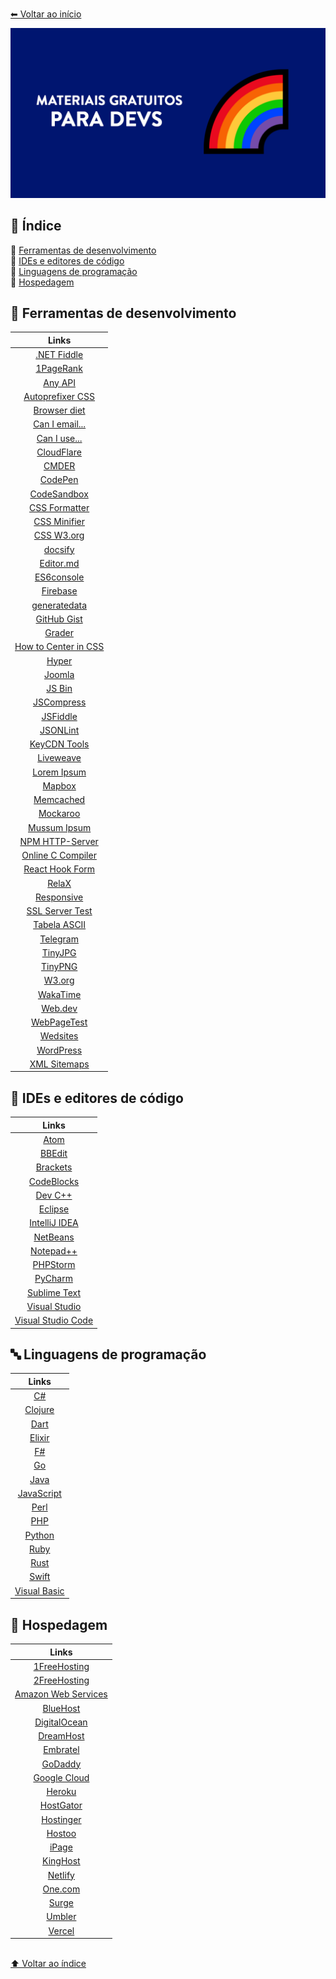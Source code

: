 <br>[⬅ Voltar ao início](../README.br.md)<br>

<img src="../assets/image/banner3.png">

## 📕 Índice 

📌 [Ferramentas de desenvolvimento](#-ferramentas-de-desenvolvimento)<br>
📌 [IDEs e editores de código](#-ides-e-editores-de-código)<br>
📌 [Linguagens de programação](#-linguagens-de-programação)<br>
📌 [Hospedagem](#-hospedagem)<br>


## 🔧 Ferramentas de desenvolvimento

| Links      | 
| :----------: |
| [.NET Fiddle](https://dotnetfiddle.net/) |
| [1PageRank](http://www.1pagerank.com/) | 
| [Any API](https://any-api.com/) | 
| [Autoprefixer CSS](http://autoprefixer.github.io/) | 
| [Browser diet](https://browserdiet.com/pt/) |
| [Can I email...](https://www.caniemail.com/) | 
| [Can I use...](https://caniuse.com/) | 
| [CloudFlare](https://www.cloudflare.com/pt-br/) | 
| [CMDER](https://cmder.net/) | 
| [CodePen](https://codepen.io/) | 
| [CodeSandbox](https://codesandbox.io/) | 
| [CSS Formatter](https://www.cleancss.com/css-beautify/) | 
| [CSS Minifier](https://cssminifier.com/) | 
| [CSS W3.org](https://jigsaw.w3.org/css-validator/) | 
| [docsify](https://docsify.js.org/#/) | 
| [Editor.md](https://pandao.github.io/editor.md/en.html) | 
| [ES6console](https://es6console.com/) | 
| [Firebase](https://firebase.google.com/?hl=pt-BR) | 
| [generatedata](http://www.generatedata.com/) | 
| [GitHub Gist](https://gist.github.com/) | 
| [Grader](https://website.grader.com/) | 
| [How to Center in CSS](http://howtocenterincss.com/) | 
| [Hyper](https://hyper.is/) | 
| [Joomla](https://www.joomla.org/) | 
| [JS Bin](https://jsbin.com/) | 
| [JSCompress](https://jscompress.com/) | 
| [JSFiddle](https://jsfiddle.net/) | 
| [JSONLint](https://jsonlint.com/) | 
| [KeyCDN Tools](https://tools.keycdn.com/) | 
| [Liveweave](https://liveweave.com/) | 
| [Lorem Ipsum](https://br.lipsum.com/) | 
| [Mapbox](https://www.mapbox.com/) | 
| [Memcached](https://memcached.org/) | 
| [Mockaroo](https://www.mockaroo.com/) | 
| [Mussum Ipsum](https://mussumipsum.com/) | 
| [NPM HTTP-Server](https://www.npmjs.com/package/http-server) | 
| [Online C Compiler](https://www.onlinegdb.com/online_c_compiler) | 
| [React Hook Form](https://react-hook-form.com/) | 
| [RelaX](http://dbis-uibk.github.io/relax/index.htm) | 
| [Responsive](http://www.codeorama.com/responsive/) | 
| [SSL Server Test](https://www.ssllabs.com/ssltest/) | 
| [Tabela ASCII](https://web.fe.up.pt/~ee96100/projecto/Tabela%20ascii.htm) | 
| [Telegram](https://telegram.org/) | 
| [TinyJPG](https://tinyjpg.com/) | 
| [TinyPNG](https://tinypng.com/) |
| [W3.org](https://validator.w3.org/) | 
| [WakaTime](https://wakatime.com/) | 
| [Web.dev](https://web.dev/) |
| [WebPageTest](https://www.webpagetest.org/) | 
| [Wedsites](https://wedsites.com/) | 
| [WordPress](https://wordpress.org/) | 
| [XML Sitemaps](https://www.xml-sitemaps.com/) | 

## 📝 IDEs e editores de código

| Links      | 
| :----------: 
| [Atom](https://atom.io/) |
| [BBEdit](https://www.barebones.com/products/bbedit/) | 
| [Brackets](http://brackets.io/) | 
| [CodeBlocks](http://www.codeblocks.org/) | 
| [Dev C++](https://sourceforge.net/projects/orwelldevcpp/) | 
| [Eclipse](https://www.eclipse.org/downloads/) | 
| [IntelliJ IDEA](https://www.jetbrains.com/idea/) | 
| [NetBeans](https://netbeans.org/) | 
| [Notepad++](https://notepad-plus-plus.org/) |
| [PHPStorm](https://www.jetbrains.com/phpstorm/) |
| [PyCharm](https://www.jetbrains.com/pycharm/) |
| [Sublime Text](https://www.sublimetext.com/) |
| [Visual Studio](https://visualstudio.microsoft.com/pt-br/vs/) |
| [Visual Studio Code](https://code.visualstudio.com/) | 

## 🔤 Linguagens de programação

| Links      |  
| :----------: | 
| [C#](https://docs.microsoft.com/pt-br/dotnet/csharp/) | 
| [Clojure](https://clojure.org/) | 
| [Dart](https://dart.dev/) | 
| [Elixir](https://elixir-lang.org/) | 
| [F#](https://docs.microsoft.com/pt-br/dotnet/fsharp/) | 
| [Go](https://golang.org/) | 
| [Java](https://www.java.com/pt_BR/) | 
| [JavaScript](http://brasil.js.org) | 
| [Perl](https://www.perl.org/) | 
| [PHP](https://www.php.net/) | 
| [Python](https://www.python.org/) | 
| [Ruby](https://www.ruby-lang.org/pt/) |
| [Rust](https://www.rust-lang.org/pt-BR/) |
| [Swift](https://www.apple.com/br/swift/) | 
| [Visual Basic](https://docs.microsoft.com/pt-br/dotnet/visual-basic/) | 

## 🏨 Hospedagem

| Links      | 
| :----------: | 
| [1FreeHosting](http://www.1freehosting.com/) | 
| [2FreeHosting](https://www.2freehosting.com/) | 
| [Amazon Web Services](https://aws.amazon.com/pt/) | 
| [BlueHost](https://www.bluehost.com/) | 
| [DigitalOcean](https://www.digitalocean.com/) | 
| [DreamHost](https://www.dreamhost.com/) | 
| [Embratel](https://www.embratel.com.br/cloud/hospedagem-de-sites) | 
| [GoDaddy](https://br.godaddy.com/) | 
| [Google Cloud](https://cloud.google.com/solutions/smb/web-hosting/) | 
| [Heroku](https://www.heroku.com/) | 
| [HostGator](https://www.hostgator.com/) | 
| [Hostinger](https://www.hostinger.com.br/) | 
| [Hostoo](https://hostoo.io/) | 
| [iPage](https://www.ipage.com/) | 
| [KingHost](https://king.host/) | 
| [Netlify](https://www.netlify.com/) | 
| [One.com](https://www.one.com/pt-BR/) | 
| [Surge](https://surge.sh/) | 
| [Umbler](https://www.umbler.com/br) | 
| [Vercel](https://vercel.com/) |



<br>[⬆ Voltar ao índice](#-índice)<br>